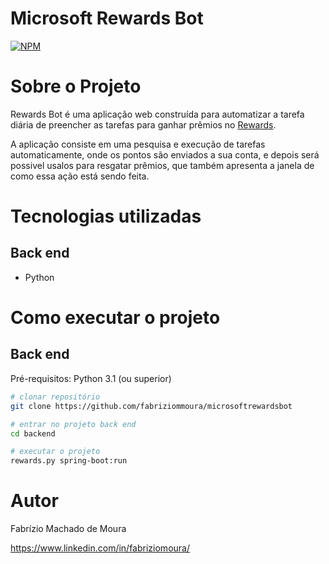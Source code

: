 # Microsoft Rewards Bot
[![NPM](https://img.shields.io/npm/l/react)](https://github.com/fabriziommoura/microsoftrewardsbot/blob/main/LICENSE) 

# Sobre o Projeto

Rewards Bot é uma aplicação web construída para automatizar a tarefa diária de preencher as tarefas para ganhar prêmios no [Rewards]((https://rewards.bing.com)").

A aplicação consiste em uma pesquisa e execução de tarefas automaticamente, onde os pontos são enviados a sua conta, e depois será possivel usalos para resgatar prêmios, que também apresenta a janela de como essa ação está sendo feita.

#

# Tecnologias utilizadas
## Back end
- Python

# Como executar o projeto

## Back end
Pré-requisitos: Python 3.1 (ou superior)
```bash
# clonar repositório
git clone https://github.com/fabriziommoura/microsoftrewardsbot

# entrar no projeto back end
cd backend

# executar o projeto
rewards.py spring-boot:run
```


# Autor

Fabrízio Machado de Moura

https://www.linkedin.com/in/fabriziomoura/
